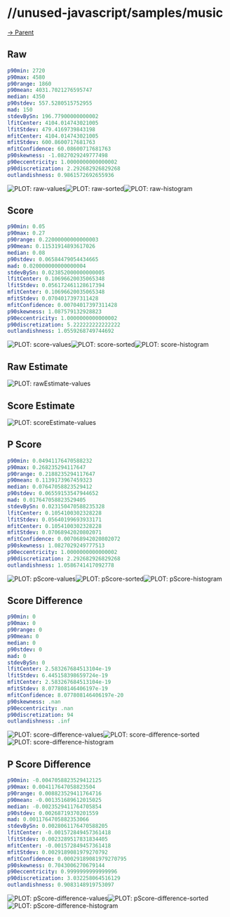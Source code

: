 
# //unused-javascript/samples/music

[→ Parent](../..)


## Raw


```yaml
p90min: 2720
p90max: 4580
p90range: 1860
p90mean: 4031.7021276595747
median: 4350
p90stdev: 557.5280515752955
mad: 150
stdevBySn: 196.77900000000002
lfitCenter: 4104.014743021005
lfitStdev: 479.4169739843198
mfitCenter: 4104.014743021005
mfitStdev: 600.8600717681763
mfitConfidence: 60.08600717681763
p90skewness: -1.0827029249777498
p90eccentricity: 1.0000000000000002
p90discretization: 2.292682926829268
outlandishness: 0.9861572692655936

```

![PLOT: raw-values](./raw/values.svg)![PLOT: raw-sorted](./raw/sorted.svg)![PLOT: raw-histogram](./raw/histogram.svg)
## Score


```yaml
p90min: 0.05
p90max: 0.27
p90range: 0.22000000000000003
p90mean: 0.11531914893617026
median: 0.08
p90stdev: 0.06584479054434665
mad: 0.020000000000000004
stdevBySn: 0.023852000000000005
lfitCenter: 0.10696620035065348
lfitStdev: 0.056172461128617394
mfitCenter: 0.10696620035065348
mfitStdev: 0.0704017397311428
mfitConfidence: 0.00704017397311428
p90skewness: 1.087579132928823
p90eccentricity: 1.0000000000000002
p90discretization: 5.222222222222222
outlandishness: 1.0559268749744692

```

![PLOT: score-values](./score/values.svg)![PLOT: score-sorted](./score/sorted.svg)![PLOT: score-histogram](./score/histogram.svg)
## Raw Estimate

![PLOT: rawEstimate-values](./rawEstimate/values.svg)
## Score Estimate

![PLOT: scoreEstimate-values](./scoreEstimate/values.svg)
## P Score


```yaml
p90min: 0.04941176470588232
p90max: 0.268235294117647
p90range: 0.2188235294117647
p90mean: 0.1139173967459323
median: 0.07647058823529412
p90stdev: 0.06559153547944652
mad: 0.017647058823529405
stdevBySn: 0.023150470588235328
lfitCenter: 0.1054100302328228
lfitStdev: 0.05640199693933171
mfitCenter: 0.1054100302328228
mfitStdev: 0.07068942020802071
mfitConfidence: 0.007068942020802072
p90skewness: 1.0827029249777513
p90eccentricity: 1.0000000000000002
p90discretization: 2.292682926829268
outlandishness: 1.0586741417092778

```

![PLOT: pScore-values](./pScore/values.svg)![PLOT: pScore-sorted](./pScore/sorted.svg)![PLOT: pScore-histogram](./pScore/histogram.svg)
## Score Difference


```yaml
p90min: 0
p90max: 0
p90range: 0
p90mean: 0
median: 0
p90stdev: 0
mad: 0
stdevBySn: 0
lfitCenter: 2.583267684513104e-19
lfitStdev: 6.445158398659724e-19
mfitCenter: 2.583267684513104e-19
mfitStdev: 8.077808146406197e-19
mfitConfidence: 8.077808146406197e-20
p90skewness: .nan
p90eccentricity: .nan
p90discretization: 94
outlandishness: .inf

```

![PLOT: score-difference-values](./score-difference/values.svg)![PLOT: score-difference-sorted](./score-difference/sorted.svg)![PLOT: score-difference-histogram](./score-difference/histogram.svg)
## P Score Difference


```yaml
p90min: -0.0047058823529412125
p90max: 0.004117647058823504
p90range: 0.008823529411764716
p90mean: -0.001351689612015025
median: -0.0023529411764705854
p90stdev: 0.00268719370201559
mad: 0.0011764705882353066
stdevBySn: 0.0028061176470588205
lfitCenter: -0.001572849457361418
lfitStdev: 0.0023289517831834405
mfitCenter: -0.001572849457361418
mfitStdev: 0.0029189081979270792
mfitConfidence: 0.00029189081979270795
p90skewness: 0.7043006270679144
p90eccentricity: 0.9999999999999996
p90discretization: 3.032258064516129
outlandishness: 0.9083148919753097

```

![PLOT: pScore-difference-values](./pScore-difference/values.svg)![PLOT: pScore-difference-sorted](./pScore-difference/sorted.svg)![PLOT: pScore-difference-histogram](./pScore-difference/histogram.svg)